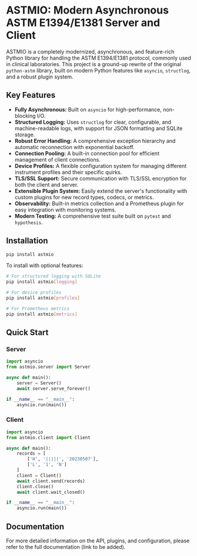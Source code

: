 
# ASTMIO: Modern Asynchronous ASTM E1394/E1381 Server and Client

ASTMIO is a completely modernized, asynchronous, and feature-rich Python library for handling the ASTM E1394/E1381 protocol, commonly used in clinical laboratories. This project is a ground-up rewrite of the original `python-astm` library, built on modern Python features like `asyncio`, `structlog`, and a robust plugin system.

## Key Features

- **Fully Asynchronous:** Built on `asyncio` for high-performance, non-blocking I/O.
- **Structured Logging:** Uses `structlog` for clear, configurable, and machine-readable logs, with support for JSON formatting and SQLite storage.
- **Robust Error Handling:** A comprehensive exception hierarchy and automatic reconnection with exponential backoff.
- **Connection Pooling:** A built-in connection pool for efficient management of client connections.
- **Device Profiles:** A flexible configuration system for managing different instrument profiles and their specific quirks.
- **TLS/SSL Support:** Secure communication with TLS/SSL encryption for both the client and server.
- **Extensible Plugin System:** Easily extend the server's functionality with custom plugins for new record types, codecs, or metrics.
- **Observability:** Built-in metrics collection and a Prometheus plugin for easy integration with monitoring systems.
- **Modern Testing:** A comprehensive test suite built on `pytest` and `hypothesis`.

## Installation

```bash
pip install astmio
```

To install with optional features:

```bash
# For structured logging with SQLite
pip install astmio[logging]

# For device profiles
pip install astmio[profiles]

# For Prometheus metrics
pip install astmio[metrics]
```

## Quick Start

### Server

```python
import asyncio
from astmio.server import Server

async def main():
    server = Server()
    await server.serve_forever()

if __name__ == "__main__":
    asyncio.run(main())
```

### Client

```python
import asyncio
from astmio.client import Client

async def main():
    records = [
        ['H', '|||||', '20230507'],
        ['L', '1', 'N']
    ]
    client = Client()
    await client.send(records)
    client.close()
    await client.wait_closed()

if __name__ == "__main__":
    asyncio.run(main())
```

## Documentation

For more detailed information on the API, plugins, and configuration, please refer to the full documentation (link to be added).
